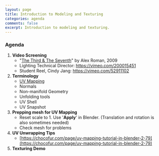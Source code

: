 ```yaml
---
layout: page
title: Introduction to Modeling and Texturing
categories: agenda
comments: false
excerpt: Introduction to modeling and texturing.
---
```


### Agenda

1. **Video Screening**
   - "[The Third & The Seventh](https://vimeo.com/7809605)" by Alex Roman, 2009
   - Lighting Technical Director: https://vimeo.com/200015451
   - Student Reel, Cindy Jang: https://vimeo.com/52911102
2. **Terminology**
   -  [UV Mapping](https://en.wikipedia.org/wiki/UV_mapping)
   -  Normals
   -  Non-manifold Geometry
   -  Unfolding tools
   -  UV Shell
   -  UV Snapshot
3. **Prepping mesh for UV Mapping**
   - Reset scale to 1. Use '**Apply**' in Blender.  (Translation and rotation is also sometimes needed)
   - Check mesh for problems
4. **UV Unwrapping Tips**
   - [https://chocofur.com/page/uv-mapping-tutorial-in-blender-2-79](https://chocofur.com/page/uv-mapping-tutorial-in-blender-2-79)
5. **Texturing Demo**